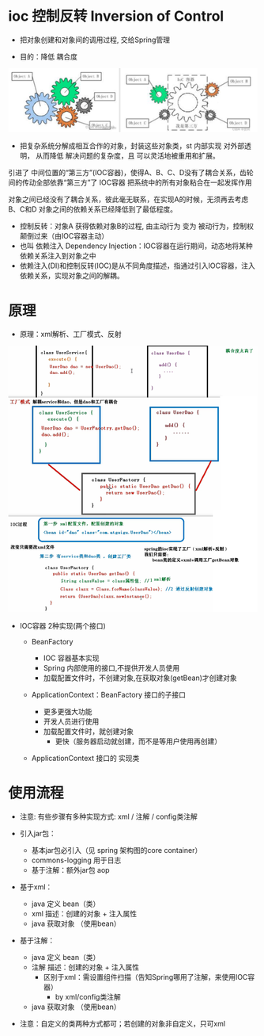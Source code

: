 # ioc 控制反转 Inversion of Control

+ 把对象创建和对象间的调用过程, 交给Spring管理 

+ 目的：降低 耦合度

![](img/img_ioc.png)

+ 把复杂系统分解成相互合作的对象，封装这些对象类，st 内部实现 对外部透明，
从而降低 解决问题的复杂度，且 可以灵活地被重用和扩展。

引进了 中间位置的“第三方”(IOC容器)，使得A、B、C、D没有了耦合关系，齿轮间的传动全部依靠“第三方”了
IOC容器 把系统中的所有对象粘合在一起发挥作用

对象之间已经没有了耦合关系，彼此毫无联系，在实现A的时候，无须再去考虑B、C和D
对象之间的依赖关系已经降低到了最低程度。

+ 控制反转：对象A 获得依赖对象B的过程, 由主动行为 变为 被动行为，控制权颠倒过来（由IOC容器主动） 
+ 也叫 依赖注入 Dependency Injection：IOC容器在运行期间，动态地将某种依赖关系注入到对象之中 
+ 依赖注入(DI)和控制反转(IOC)是从不同角度描述，指通过引入IOC容器，注入 依赖关系，实现对象之间的解耦。

# 原理

+ 原理：xml解析、工厂模式、反射

![](img/img_ioc_原理.png)


+ IOC容器 2种实现(两个接口)

  + BeanFactory
    + IOC 容器基本实现
    + Spring 内部使用的接口,不提供开发人员使用
    + 加载配置文件时，不创建对象,在获取对象(getBean)才创建对象

  + ApplicationContext：BeanFactory 接口的子接口
    + 更多更强大功能
    + 开发人员进行使用
    + 加载配置文件时，就创建对象
      + 更快（服务器启动就创建，而不是等用户使用再创建）

  + ApplicationContext 接口的 实现类
  
# 使用流程 

+ 注意: 有些步骤有多种实现方式: xml / 注解 / config类注解

+ 引入jar包：
  + 基本jar包必引入（见 spring 架构图的core container）
  + commons-logging 用于日志
  + 基于注解：额外jar包 aop
  
+ 基于xml：
  + java 定义 bean（类）
  + xml 描述：创建的对象 + 注入属性 
  + java 获取对象 （使用bean）

+ 基于注解：
  + java 定义 bean（类）
  + 注解 描述：创建的对象 + 注入属性 
    + 区别于xml：需设置组件扫描（告知Spring哪用了注解，来使用IOC容器）
      + by xml/config类注解
  + java 获取对象 （使用bean）
  
+ 注意：自定义的类两种方式都可；若创建的对象非自定义，只可xml